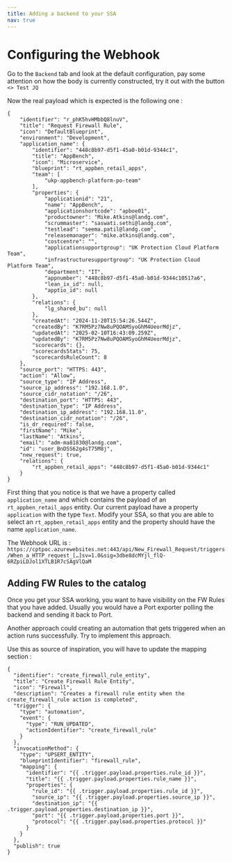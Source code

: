 ```yaml
---
title: Adding a backend to your SSA
nav: true
---
```


# Configuring the Webhook

Go to the `Backend` tab  and look at the default configuration, pay some attention on how the body is currently constructed, try it out with the button `<> Test JQ`

Now the real payload which is expected is the following one : 

```
{
    "identifier": "r_phK5hvHMbbQ8lnuV",
    "title": "Request Firewall Rule",
    "icon": "DefaultBlueprint",
    "environment": "Development",
    "application_name": {
        "identifier": "448c8b97-d5f1-45a0-b01d-9344c1",
        "title": "AppBench",
        "icon": "Microservice",
        "blueprint": "rt_appben_retail_apps",
        "team": [
            "ukp-appbench-platform-po-team"
        ],
        "properties": {
            "applicationid": "21",
            "name": "AppBench",
            "applicationshortcode": "apboe01",
            "productowner": "Mike.Atkins@landg.com",
            "scrummaster": "saswati.sethi@landg.com",
            "testlead": "seema.patil@landg.com",
            "releasemanager": "mike.atkins@landg.com",
            "costcentre": "",
            "applicationsupportgroup": "UK Protection Cloud Platform Team",
            "infrastructuresupportgroup": "UK Protection Cloud Platform Team",
            "department": "IT",
            "appnumber": "448c8b97-d5f1-45a0-b01d-9344c10517a6",
            "lean_ix_id": null,
            "apptio_id": null
        },
        "relations": {
            "lg_shared_bu": null
        },
        "createdAt": "2024-11-20T15:54:26.544Z",
        "createdBy": "K7RM5Pz7Nw8uPQOAMSyoGhM4UeorMdjz",
        "updatedAt": "2025-02-10T16:43:09.259Z",
        "updatedBy": "K7RM5Pz7Nw8uPQOAMSyoGhM4UeorMdjz",
        "scorecards": {},
        "scorecardsStats": 75,
        "scorecardsRuleCount": 8
    },
    "source_port": "HTTPS: 443",
    "action": "Allow",
    "source_type": "IP Address",
    "source_ip_address": "192.168.1.0",
    "source_cidr_notation": "/26",
    "destination_port": "HTTPS: 443",
    "destination_type": "IP Address",
    "destination_ip_address": "192.168.11.0",
    "destination_cidr_notation": "/26",
    "is_dr_required": false,
    "firstName": "Mike",
    "lastName": "Atkins",
    "email": "adm-ma81830@landg.com",
    "id": "user_BnDSS62g4sT75M8j",
    "new_request": true,
    "relations": {
        "rt_appben_retail_apps": "448c8b97-d5f1-45a0-b01d-9344c1"
    }
}
```

First thing that you notice is that we have a property called `application_name` and which contains the payload of an `rt_appben_retail_apps` entity. Our current payload have a property `application` with the type `Text`. 
Modify your SSA, so that you are able to select an `rt_appben_retail_apps` entity and the property should have the name `application_name`.


The Webhook URL is : `https://cptpoc.azurewebsites.net:443/api/New_Firewall_Request/triggers/When_a_HTTP_request_[…]sv=1.0&sig=3dbe8dcMYjl_flQ-6RZpiLDJol1XTLB1R7cSAgVlQaM` 


## Adding FW Rules to the catalog

Once you get your SSA working, you want to have visibility on the FW Rules that you have added. Usually you would have a Port exporter polling the backend and sending it back to Port. 

Another approach could creating an automation that gets triggered when an action runs successfully. Try to implement this approach. 

Use this as source of inspiration, you will have to update the mapping section : 

```
{
  "identifier": "create_firewall_rule_entity",
  "title": "Create Firewall Rule Entity",
  "icon": "Firewall",
  "description": "Creates a firewall rule entity when the create_firewall_rule action is completed",
  "trigger": {
    "type": "automation",
    "event": {
      "type": "RUN_UPDATED",
      "actionIdentifier": "create_firewall_rule"
    }
  },
  "invocationMethod": {
    "type": "UPSERT_ENTITY",
    "blueprintIdentifier": "firewall_rule",
    "mapping": {
      "identifier": "{{ .trigger.payload.properties.rule_id }}",
      "title": "{{ .trigger.payload.properties.rule_name }}",
      "properties": {
        "rule_id": "{{ .trigger.payload.properties.rule_id }}",
        "source_ip": "{{ .trigger.payload.properties.source_ip }}",
        "destination_ip": "{{ .trigger.payload.properties.destination_ip }}",
        "port": "{{ .trigger.payload.properties.port }}",
        "protocol": "{{ .trigger.payload.properties.protocol }}"
      }
    }
  },
  "publish": true
}

```



